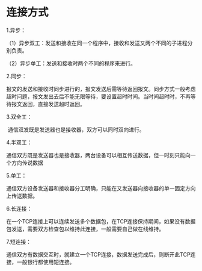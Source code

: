 # 连接方式

1.异步：

（1）异步双工：发送和接收在同一个程序中，接收和发送又两个不同的子进程分别负责。

（2）异步单工：发送和接收时两个不同的程序来进行。

2.同步：

​          报文的发送和接收时同步进行的，报文发送后需等待返回报文。同步方式一般考虑超时问题，报文发出去后不能无限等待，要设置超时时间。当时间超时时，不再等待报文返回，直接发送超时返回。

3.双全工：

​          通信双发既是发送器也是接收器，双方可以同时双向进行。

4.半双工：

​          通信双方既是发送器也是接收器，两台设备可以相互传送数据，但一时刻只能向一个方向传说数据

5.单工：

​          通信双方设备发送器和接收器分工明确，只能在又发送器向接收器的单一固定方向上传送数据。

6.长连接：

​          在一个TCP连接上可以连续发送多个数据包，在TCP连接保持期间，如果没有数据包发送，需要双方检查包以维持此连接，一般需要自己做在线维持。

7.短连接：

​         通信双方有数据交互时，就建立一个TCP连接，数据发送完成后，则断开此TCP连接，一般银行都使用短连接。